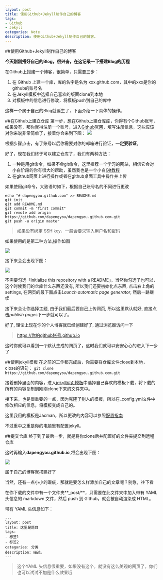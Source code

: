 ```yaml
---
layout: post
title: 使用Github+Jekyll制作自己的博客
tags:
- Github
- Jekyll
categories: Note
description: 使用Github+Jekyll制作自己的博客。
---
```

##使用Github+Jekyll制作自己的博客

**今天刚刚搭好自己的Blog，很兴奋，在这记录一下搭建Blog的历程**

在Github上搭建一个博客，很简单，只需要三步：
	
1. 在 Github 上建一个库，库的名字是名为 xxx.github.com，其中的xxx是你的github的账号名
2. 在Jekyll模板中选择自己喜欢的版面clone到本地
3. 对模板中的信息进行修改，将模板push到自己的库中

这样一个属于自己的Blog就诞生了，下面介绍一下具体的操作。

##在Github上建立仓库
第一步，想在Github上建仓库库，你得有个Github账号，如果没有，那你就得注册一个账号，进入[Github官网](https://github.com)，填写注册信息，这些应该对你来说非常简单了，接着你会来到下图：
![](http://img.blog.csdn.net/20160727002237540)

根据步骤点击，有了账号以后你需要对你的邮箱进行验证，**一定要验证**。

好了，现在我们终于可以建立仓库了，我们有两种方法：

1. 一种是用git命令，如果不会git命令，这里推荐一个学习的网站，相信它会对小白阶段的你有很大的帮助，虽然我也是一个小白[Git教程](http://www.liaoxuefeng.com/wiki/0013739516305929606dd18361248578c67b8067c8c017b000)
2. 在github网页上进行操作或者在github桌面工具中操作并上传

如果使用git命令，大致语句如下，根据自己账号名的不同进行更改

```
echo "# dapengyou.github.com" >> README.md
git init
git add README.md
git commit -m "first commit"
git remote add origin https://github.com/dapengyou/dapengyou.github.com.git
git push -u origin master

```
>如果没有绑定 SSH key，一般会要求输入用户名和密码

如果使用的是第二种方法,操作如图

![](http://img.blog.csdn.net/20160727005408944)

接下来会会出现下图：

![](http://img.blog.csdn.net/20160727005138554)

不需要勾选「Initialize this repository with a README」，当然你勾选了也可以，这个时候我们的仓库什么东西还没有, 所以我们还要初始化点东西, 点击右上角的settings, 在网页的最下面点击*Launch automatic page generator*, 然后一路继续

接下来会让你选择主题, 由于我们最后要自己上传网页, 所以这里默认就好, 直接点击*publish pages*下一步就可以了。

好了, 理论上现在你的个人博客就已经创建好了, 通过浏览器访问一下
>https://你的github帐号.github.io

这时你就可以看到一个默认生成的网页了，这时我们就可以安安心心的进入下一步了

##使用jekyll模板
在之前的工作都完成后，你需要将仓库文件close到本地，close的语句：
`git clone https://github.com/dapengyou/dapengyou.github.com.git`


接着删掉里面的内容，进入[jekyll网页模板](http://jekyllthemes.org/)中选择自己喜欢的模板下载，将下载的所有的内容复制到刚刚clone下来的文件夹中。

接下来，也是很重要的一点，因为克隆了别人的模板，所以在_config.yml文件中修改相应的信息，将模板变成自己的。

这里我用的模板是Jacman，所以更改的内容可以参照[配置指南](http://simpleyyt.github.io/jekyll-jacman/jekyll/2015/09/20/how-to-use-jacman)

不过重中之重是你的电脑里有配置jekyll。

##提交仓库
终于到了最后一步，就是将你clone后并配置好的文件夹提交到远程仓库

这时再输入**dapengyou.github.io**,将会出现下图：

![](http://img.blog.csdn.net/20160727012830302)

属于自己的博客就搭建好了

当然，还有一点小小的瑕疵，那就是要怎么样添加自己的文章呢？别急，往下看

在你下载的文件中有一个文件夹**_post/**，只需要在此文件夹中加入带有 YAML 头信息的 markdown 文件，然后 push 到 Github，就会被自动渲染成 HTML。


带有 YAML 头信息如下：

```
---
layout: post
title: 这里是题目
tags:
- 标签1
- 标签2
categories: 分类
description: 描述。
---
```

>这个YAML 头信息很重要，如果没有这个，就没有这么美观的网页了，你们也可以试试不加是什么效果哦










